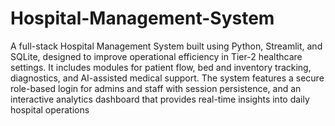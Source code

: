 # Hospital-Management-System
A full-stack Hospital Management System built using Python, Streamlit, and SQLite, designed to improve operational efficiency in Tier-2 healthcare settings. It includes modules for patient flow, bed and inventory tracking, diagnostics, and AI-assisted medical support. The system features a secure role-based login for admins and staff with session persistence, and an interactive analytics dashboard that provides real-time insights into daily hospital operations
